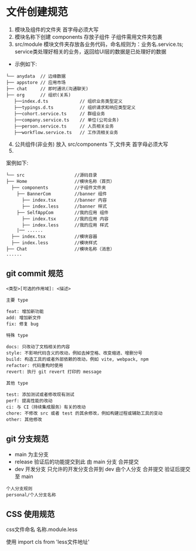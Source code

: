 # 文件创建规范

1. 模块及组件的文件夹 首字母必须大写
2. 模块名称下创建 components 存放子组件 子组件需用文件夹包裹
3. src/module 模块文件夹存放各业务代码，命名规则为：业务名.service.ts; service类处理好相关的业务，返回给UI层的数据是已处理好的数据

- 示例如下:

```
└── anydata  // 边缘数据
├── appstore // 应用市场
├── chat     // 即时通讯(沟通聊天)
├── org      // 组织(关系)
   ├──index.d.ts            // 组织业务类型定义
   ├──typings.d.ts          // 组织请求和响应类型定义
   ├──cohort.service.ts     // 群组业务
   ├──company.service.ts    // 单位(公司业务)
   ├──person.service.ts     // 人员相关业务
   ├──workflow.service.ts   // 工作流相关业务
```

4. 公共组件(非业务) 放入 src/components 下,文件夹 首字母必须大写
5.

案例如下:

```
└── src                   //源码目录
├── Home                  //模块名称（首页）
  ├── components          //子组件文件夹
    ├── BannerCom         //banner 组件
      ├── index.tsx       //banner 内容
      ├── index.less      //banner 样式
    ├── SelfAppCom        //我的应用 组件
      ├── index.tsx       //我的应用 内容
      ├── index.less      //我的应用 样式
    |── ......
  ├── index.tsx           //模块容器
  ├── index.less          //模块样式
├── Chat                  //模块名称（消息）
......
```

## git commit 规范

```
<类型>[可选的作用域]: <描述>

主要 type

feat: 增加新功能
add: 增加新文件
fix: 修复 bug

特殊 type

docs: 只改动了文档相关的内容
style: 不影响代码含义的改动，例如去掉空格、改变缩进、增删分号
build: 构造工具的或者外部依赖的改动，例如 vite, webpack, npm
refactor: 代码重构时使用
revert: 执行 git revert 打印的 message

其他 type

test: 添加测试或者修改现有测试
perf: 提高性能的改动
ci: 与 CI（持续集成服务）有关的改动
chore: 不修改 src 或者 test 的其余修改，例如构建过程或辅助工具的变动
other: 其他修改
```

## git 分支规范

- main 为主分支
- release 验证后的功能提交到此 由 main 分支 合并提交
- dev 开发分支 只允许的开发分支合并到 dev 由个人分支 合并提交 验证后提交至 main

```
个人分支规则
personal/个人分支名称
```

## CSS 使用规范

css文件命名 名称.module.less

使用 import cls  from 'less文件地址'
